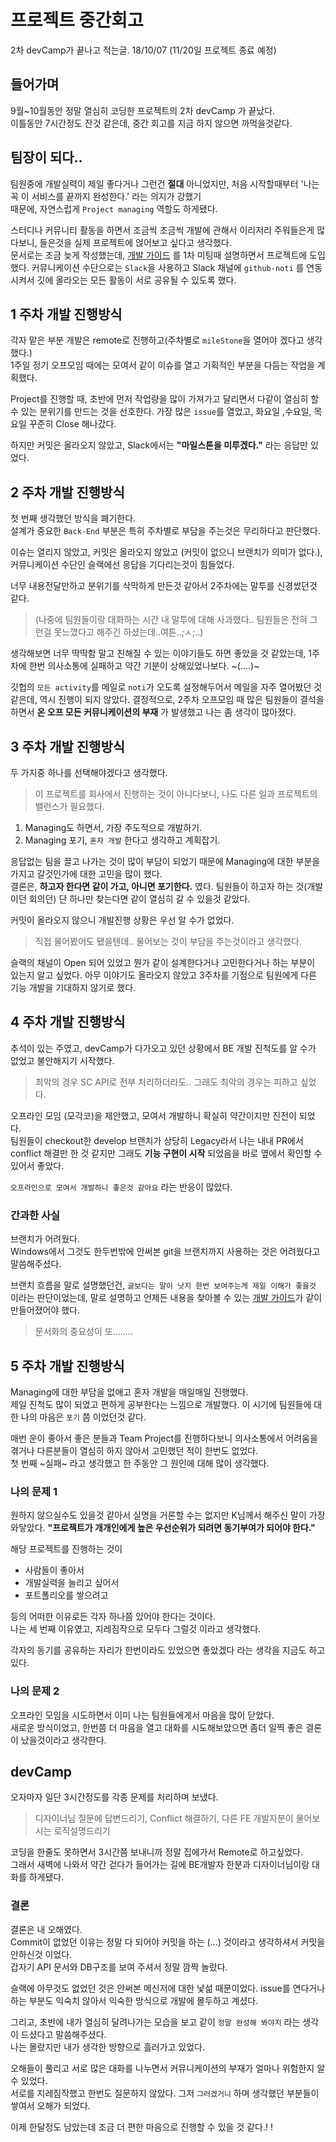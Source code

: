 # 프로젝트 중간회고

2차 devCamp가 끝나고 적는글. 18/10/07
(11/20일 프로젝트 종료 예정)

## 들어가며

9월~10월동안 정말 열심히 코딩한 프로젝트의 2차 devCamp 가 끝났다.  
이틀동안 7시간정도 잔것 같은데, 중간 회고를 지금 하지 않으면 까먹을것같다.  

## 팀장이 되다.. 
팀원중에 개발실력이 제일 좋다거나 그런건 **절대** 아니었지만, 처음 시작할때부터 '나는 꼭 이 서비스를 끝까지 완성한다.' 라는 의지가 강했기   
때문에, 자연스럽게 `Project managing` 역할도 하게됐다. 

스터디나 커뮤니티 활동을 하면서 조금씩 조금씩 개발에 관해서 이리저리 주워들은게 많다보니, 들은것을 실제 프로젝트에 얹어보고 싶다고 생각했다.  
문서로는 조금 늦게 작성했는데, [개발 가이드](https://github.com/YAPP13-4/semi-basement-DevelopGuide) 를 1차 미팅때 설명하면서 프로젝트에 도입했다. 
커뮤니케이션 수단으로는 `Slack`을 사용하고 Slack 채널에 `github-noti` 를 연동시켜서 깃에 올라오는 모든 활동이 서로 공유될 수 있도록 했다.  

## 1 주차 개발 진행방식

각자 맡은 부분 개발은 remote로 진행하고(주차별로 `mileStone`을 열어야 겠다고 생각했다.)  
1주일 정기 오프모임 때에는 모여서 같이 이슈를 열고 기획적인 부분을 다듬는 작업을 계획했다.  

Project를 진행할 때, 초반에 먼저 작업량을 많이 가져가고 달리면서 다같이 열심히 할 수 있는 분위기를 만드는 것을 선호한다. 
가장 많은 `issue`를 열었고, 화요일 ,수요일, 목요일 꾸준히 Close 해나갔다. 

하지만 커밋은 올라오지 않았고, Slack에서는 **"마일스톤을 미루겠다."** 라는 응답만 있었다.  

## 2 주차 개발 진행방식 

첫 번째 생각했던 방식을 폐기한다.  
설계가 중요한 `Back-End` 부분은 특히 주차별로 부담을 주는것은 무리하다고 판단했다.  

이슈는 열리지 않았고, 커밋은 올라오지 않았고 (커밋이 없으니 브랜치가 의미가 없다.), 커뮤니케이션 수단인 슬랙에선 응답을 기다리는것이 힘들었다. 

너무 내용전달만하고 분위기를 삭막하게 만든것 같아서 2주차에는 말투를 신경썼던것 같다. 
> (나중에 팀원들이랑 대화하는 시간  내 말투에 대해 사과했다.. 팀원들은 전혀 그런걸 못느꼈다고 해주긴 하셨는데..여튼..;ㅅ;..)

생각해보면 너무 딱딱함 말고 친해질 수 있는 이야기들도 하면 좋았을 것 같았는데, 1주차에 한번 의사소통에 실패하고 약간 기분이 상해있었나보다. ~(....)~

깃헙의 `모든 activity`를 메일로 `noti`가 오도록 설정해두어서 메일을 자주 열어봤던 것 같은데, 역시 진행이 되지 않았다. 
결정적으로, 2주차 오프모임 때 많은 팀원들이 결석을 하면서 **온 오프 모든 커뮤니케이션의 부재** 가 발생했고 나는 좀 생각이 많아졌다. 

## 3 주차 개발 진행방식

두 가지중 하나를 선택해야겠다고 생각했다.  
> 이 프로젝트를 회사에서 진행하는 것이 아니다보니, 나도 다른 일과 프로젝트의 밸런스가 필요했다.  

1. Managing도 하면서, 가장 주도적으로 개발하기.
2. Managing 포기, `혼자 개발` 한다고 생각하고 계획잡기. 

응답없는 팀을 끌고 나가는 것이 많이 부담이 되었기 때문에 Managing에 대한 부분을 가지고 갈것인가에 대한 고민을 많이 했다.  
결론은, **하고자 한다면 같이 가고, 아니면 포기한다.** 였다. 팀원들이 하고자 하는 것(개발이던 회의던) 단 하나만 찾는다면 같이 열심히 갈 수 있을것 같았다. 
  
커밋이 올라오지 않으니 개발진행 상황은 우선 알 수가 없었다.  
> 직접 물어봤어도 됐을텐데.. 물어보는 것이 부담을 주는것이라고 생각했다. 

슬랙의 채널이 Open 되어 있었고 뭔가 같이 설계한다거나 고민한다거나 하는 부분이 있는지 알고 싶었다. 
아무 이야기도 올라오지 않았고 3주차를 기점으로 팀원에게 다른 기능 개발을 기대하지 않기로 했다.  

## 4 주차 개발 진행방식

추석이 있는 주였고, devCamp가 다가오고 있던 상황에서 BE 개발 진척도를 알 수가 없었고 불안해지기 시작했다.  
> 최악의 경우 SC API로 전부 처리하더라도.. 그래도 최악의 경우는 피하고 싶었다. 

오프라인 모임 (모각코)을 제안했고, 모여서 개발하니 확실히 약간이지만 진전이 되었다.  
팀원들이 checkout한 develop 브랜치가 상당히 Legacy라서 나는 내내 PR에서 conflict 해결만 한 것 같지만 그래도 **기능 구현이 시작** 되었음을 바로 옆에서 확인할 수 있어서 좋았다. 

`오프라인으로 모여서 개발하니 좋은것 같아요` 라는 반응이 많았다. 

### 간과한 사실 

브랜치가 어려웠다.  
Windows에서 그것도 한두번밖에 안써본 git을 브랜치까지 사용하는 것은 어려웠다고 말씀해주셨다.  

브랜치 흐름을 말로 설명했던건, `글보다는 말이 낫지 한번 보여주는게 제일 이해가 좋을것` 이라는 판단이었는데, 말로 설명하고 언제든 내용을 찾아볼 수 있는 [개발 가이드](https://github.com/YAPP13-4/semi-basement-DevelopGuide)가 같이 만들어졌어야 했다.  
> 문서화의 중요성이 또........ 

## 5 주차 개발 진행방식 

Managing에 대한 부담을 없애고 혼자 개발을 매일매일 진행했다.  
제일 진척도 많이 되었고 편하게 공부한다는 느낌으로 개발했다. 
이 시기에 팀원들에 대한 나의 마음은 `포기` 쯤 이었던것 같다.  

매번 운이 좋아서 좋은 분들과 Team Project를 진행하다보니 의사소통에서 어려움을 겪거나 다른분들이 열심히 하지 않아서 고민했던 적이 한번도 없었다.  
첫 번째 ~실패~ 라고 생각했고 한 주동안 그 원인에 대해 많이 생각했다.  

### 나의 문제 1

원하지 않으실수도 있을것 같아서 실명을 거론할 수는 없지만 K님께서 해주신 말이 가장 와닿았다. 
**"프로젝트가 개개인에게 높은 우선순위가 되려면 동기부여가 되어야 한다."**  

해당 프로젝트를 진행하는 것이
* 사람들이 좋아서
* 개발실력을 늘리고 싶어서
* 포트폴리오를 쌓으려고

등의 어떠한 이유로든 각자 하나쯤 있어야 한다는 것이다.  
나는 세 번째 이유였고, 지레짐작으로 모두다 그럴것 이라고 생각했다. 

각자의 동기를 공유하는 자리가 한번이라도 있었으면 좋았겠다 라는 생각을 지금도 하고 있다.  

### 나의 문제 2
오프라인 모임을 시도하면서 이미 나는 팀원들에게서 마음을 많이 닫았다.  
새로운 방식이었고, 한번쯤 더 마음을 열고 대화를 시도해보았으면 좀더 일찍 좋은 결론이 났을것이라고 생각한다.  

## devCamp

오자마자 일단 3시간정도를 각종 문제를 처리하며 보냈다.  
> 디자이너님 질문에 답변드리기, Conflict 해결하기, 다른 FE 개발자분이 물어보시는 로직설명드리기  

코딩을 한줄도 못하면서 3시간쯤 보내니까 정말 집에가서 Remote로 하고싶었다.  
그래서 새벽에 나와서 약간 걷다가 들어가는 길에 BE개발자 한분과 디자이너님이랑 대화를 하게됐다. 

### 결론

결론은 내 오해였다.  
Commit이 없었던 이유는 정말 다 되어야 커밋을 하는 (...) 것이라고 생각하셔서 커밋을 안하신것 이었다.  
갑자기 API 문서와 DB구조를 보여 주셔서 정말 깜짝 놀랐다.  

슬랙에 아무것도 없었던 것은 안써본 메신저에 대한 낯섦 때문이었다. issue를 연다거나 하는 부분도 익숙치 않아서 익숙한 방식으로 개발에 몰두하고 계셨다.  

그리고, 초반에 내가 열심히 달려나가는 모습을 보고 같이 `정말 완성해 봐야지` 라는 생각이 드셨다고 말씀해주셨다.  
나는 몰랐지만 내가 생각한 방향으로 흘러가고 있었다.  

오해들이 풀리고 서로 많은 대화를 나누면서 커뮤니케이션의 부재가 얼마나 위험한지 알 수 있었다.  
서로를 지레짐작했고 한번도 질문하지 않았다. 그저 `그러겠거니` 하며 생각했던 부분들이 쌓여서 오해가 되었다.  

이제 한달정도 남았는데 조금 더 편한 마음으로 진행할 수 있을 것 같다.! ! 
